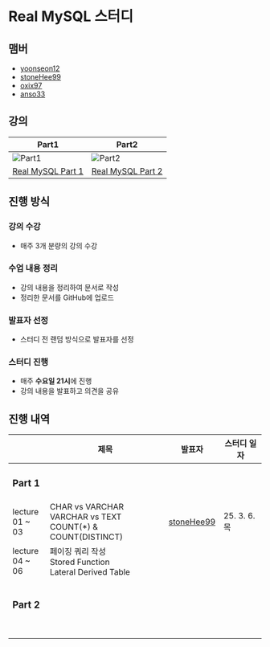 # Real MySQL 스터디

## 맴버

- [yoonseon12](https://github.com/yoonseon12)
- [stoneHee99](https://github.com/stoneHee99)
- [oxix97](https://github.com/oxix97)
- [anso33](https://github.com/anso33)

## 강의

| Part1                                                                                            | Part2                                                                                            |
|--------------------------------------------------------------------------------------------------|--------------------------------------------------------------------------------------------------|
| ![Part1](https://github.com/user-attachments/assets/8a42ebed-56f1-485b-907a-45445ca42e83)        | ![Part2](https://github.com/user-attachments/assets/ca86601a-6cd8-482f-b739-8b563cc4b672)        |
| <div align="center">[Real MySQL Part 1](https://www.inflearn.com/course/real-mysql-part-1)</div> | <div align="center">[Real MySQL Part 2](https://www.inflearn.com/course/real-mysql-part-2)</div> |

## 진행 방식

### 강의 수강

- 매주 3개 분량의 강의 수강

### 수업 내용 정리

- 강의 내용을 정리하여 문서로 작성
- 정리한 문서를 GitHub에 업로드

### 발표자 선정

- 스터디 전 랜덤 방식으로 발표자를 선정

### 스터디 진행

- 매주 **수요일 21시**에 진행
- 강의 내용을 발표하고 의견을 공유

## 진행 내역

|                    | 제목                                                                   | 발표자                                         | 스터디 일자      |
|--------------------|----------------------------------------------------------------------|---------------------------------------------|-------------|
| <h3>Part 1</h3>    |                                                                      |                                             |             |
| lecture<br>01 ~ 03 | CHAR vs VARCHAR <br> VARCHAR vs TEXT <br> COUNT(*) & COUNT(DISTINCT) | [stoneHee99](https://github.com/stoneHee99) | 25. 3. 6. 목 |
| lecture<br>04 ~ 06 | 페이징 쿼리 작성 <br> Stored Function <br> Lateral Derived Table            |                                             |             |
|                    |                                                                      |                                             |             |
|                    |                                                                      |                                             |             |
| <h3>Part 2<h3>     |                                                                      |                                             |             |
|                    |                                                                      |                                             |             |
|                    |                                                                      |                                             |             |
|                    |                                                                      |                                             |             |
|                    |                                                                      |                                             |             |

